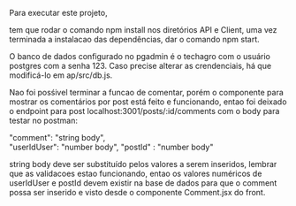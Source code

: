 Para executar este projeto,

tem que rodar o comando npm install nos diretórios API e Client, uma vez terminada a instalacao das dependências, dar o comando npm start.

O banco de dados configurado no pgadmin é o techagro com o usuário postgres com a senha 123. Caso precise alterar as crendenciais, há que modificá-lo em ap/src/db.js.

Nao foi posśivel terminar a funcao de comentar, porém o componente para mostrar os comentários por post está feito e funcionando, entao foi deixado o endpoint para post localhost:3001/posts/:id/comments com o body para testar no postman:

"comment": "string body",           
"userIdUser": "number body",
"postId" : "number body"

string body deve ser substituído pelos valores a serem inseridos, lembrar que as validacoes estao funcionando, entao os valores numéricos de userIdUser e postId devem existir na base de dados para que o comment possa ser inserido e visto desde o componente Comment.jsx do front.